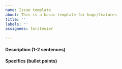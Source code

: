 ```yaml
---
name: Issue template
about: This is a basic template for bugs/features
title: ''
labels: ''
assignees: forstmeier

---
```


#### Description (1-2 sentences)
<!-- If this is an issue, let us know what's happening and what should be happening -->
<!-- If this is a feature or enhancement request, tell use the new behavior you’d like to have -->

#### Specifics (bullet points)
<!-- For issues, tell us how the bug is being encountered -->
<!-- For features/enhancements, detail the areas of the codebase we'll need to change -->
<!-- Please include a bug, feature, or enhancement label -->
